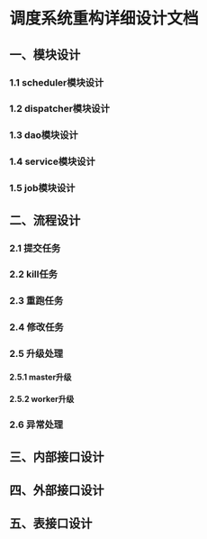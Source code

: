 # 调度系统重构详细设计文档

## 一、模块设计

### 1.1 scheduler模块设计

### 1.2 dispatcher模块设计

### 1.3 dao模块设计

### 1.4 service模块设计

### 1.5 job模块设计

## 二、流程设计

### 2.1 提交任务

### 2.2 kill任务

### 2.3 重跑任务

### 2.4 修改任务

### 2.5 升级处理

#### 2.5.1 master升级

#### 2.5.2 worker升级

### 2.6 异常处理

## 三、内部接口设计

## 四、外部接口设计

## 五、表接口设计
